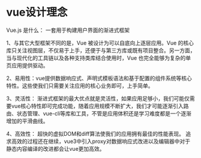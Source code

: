 # vue设计理念

Vue.js 是什么： 一套用于构建用户界面的渐进式框架

1、与其它大型框架不同的是，Vue 被设计为可以自底向上逐层应用。Vue 的核心库只关注视图层，不仅易于上手，还便于与第三方库或既有项目整合。另一方面，当与现代化的工具链以及各种支持类库结合使用时，Vue 也完全能够为复杂的单页应用提供驱动。

2、易用性：vue提供数据响应式、声明式模板语法和基于配置的组件系统等核心特性。这些使我们只需要关注应用的核心业务即可，上手简单。

3、灵活性： 渐进式框架的最大优点就是灵活性，如果应用足够小，我们可能仅需要vue核心特性即可完成功能，随着应用规模不断扩大，我们才可能逐渐引入路由、状态管理、vue-cli等库和工具，不管是应用体积还是学习难度都是一个逐渐增加的平滑曲线。

4、高效性： 超快的虚拟DOM和diff算法使我们的应用拥有最佳的性能表现。
追求高效的过程还在继续，vue3中引入proxy对数据响应式改进以及编辑器中对于静态内容编译的改进都会让vue更加高效。